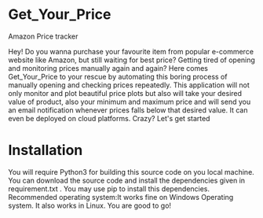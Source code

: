 # Get_Your_Price
Amazon Price tracker

Hey! Do you wanna purchase your favourite item from popular e-commerce website like Amazon, but still waiting for best price? Getting tired of opening and monitoring prices manually again and again? Here comes Get_Your_Price to your rescue by automating this boring process of manually opening and checking prices repeatedly. This application will not only monitor and plot beautiful price plots but also will take your desired value of product, also your minimum and maximum price and will send you an email notification whenever prices falls below that desired value. It can even be deployed on cloud platforms. Crazy? Let's get started

# Installation
You will require Python3 for building this source code on you local machine. You can download the source code and install the dependencies given in requirement.txt . You may use pip to install this dependencies. Recommended operating system:It works fine on Windows Operating system. It also works in Linux. You are good to go!
